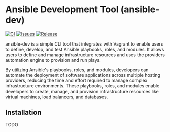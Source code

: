 # Ansible Development Tool (ansible-dev)

[![CI](https://github.com/dcjulian29/ansible-dev/actions/workflows/ci.yml/badge.svg)](https://github.com/dcjulian29/ansible-dev/actions/workflows/ci.yml) [![Issues](https://img.shields.io/github/issues-raw/dcjulian29/ansible-dev.svg)](https://github.com/dcjulian29/ansible-dev/issues) [![Release](https://img.shields.io/github/v/release/dcjulian29/ansible-dev)](https://github.com/dcjulian29/ansible-dev/releases)

ansible-dev is a simple CLI tool that integrates with Vagrant to enable users to define, develop,
and test Ansible playbooks, roles, and modules. It allows users to define and manage infrastructure
resources and uses the providers automation engine to provision and run plays.

By utilizing Ansible's playbooks, roles, and modules, developers can automate the deployment of
software applications across multiple hosting providers, reducing the time and effort required to
manage complex infrastructure environments. These playbooks, roles, and modules enable developers to
create, manage, and provision infrastructure resources like virtual machines, load balancers, and
databases.

## Installation

TODO
